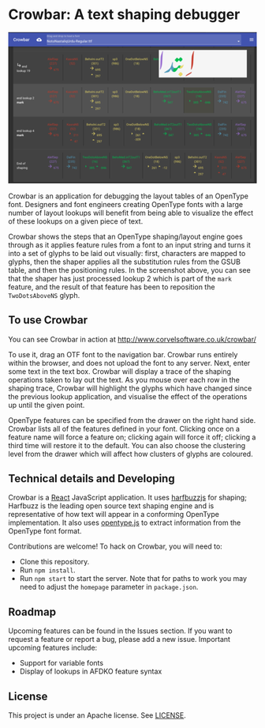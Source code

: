# Crowbar: A text shaping debugger

![Screenshot](crowbar.png)

Crowbar is an application for debugging the layout tables of an OpenType font. Designers and font engineers creating OpenType fonts with a large number of layout lookups will benefit from being able to visualize the effect of these lookups on a given piece of text.

Crowbar shows the steps that an OpenType shaping/layout engine goes through as it applies feature rules from a font to an input string and turns it into a set of glyphs to be laid out visually: first, characters are mapped to glyphs, then the shaper applies all the substitution rules from the GSUB table, and then the positioning rules. In the screenshot above, you can see that the shaper has just processed lookup 2 which is part of the `mark` feature, and the result of that feature has been to reposition the `TwoDotsAboveNS` glyph.

## To use Crowbar

You can see Crowbar in action at http://www.corvelsoftware.co.uk/crowbar/

To use it, drag an OTF font to the navigation bar. Crowbar runs entirely within the browser, and does not upload the font to any server. Next, enter some text in the text box. Crowbar will display a trace of the shaping operations taken to lay out the text. As you mouse over each row in the shaping trace, Crowbar will highlight the glyphs which have changed since the previous lookup application, and visualise the effect of the operations up until the given point.

OpenType features can be specified from the drawer on the right hand side. Crowbar lists all of the features defined in your font. Clicking once on a feature name will force a feature on; clicking again will force it off; clicking a third time will restore it to the default. You can also choose the clustering level from the drawer which will affect how clusters of glyphs are coloured.

## Technical details and Developing

Crowbar is a [React](https://reactjs.org) JavaScript application. It uses [harfbuzzjs](https://github.com/harfbuzz/harfbuzzjs) for shaping; Harfbuzz is the leading open source text shaping engine and is representative of how text will appear in a conforming OpenType implementation. It also uses [opentype.js](https://opentype.js.org) to extract information from the OpenType font format.

Contributions are welcome! To hack on Crowbar, you will need to:

* Clone this repository.
* Run `npm install`.
* Run `npm start` to start the server. Note that for paths to work you may need to adjust the `homepage` parameter in `package.json`.

## Roadmap

Upcoming features can be found in the Issues section. If you want to request a feature or report a bug, please add a new issue. Important upcoming features include:

* Support for variable fonts
* Display of lookups in AFDKO feature syntax

## License

This project is under an Apache license. See [LICENSE](LICENSE).
